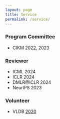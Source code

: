 ```yaml
---
layout: page
title: Service
permalink: /service/
---
```

### Program Committee
* CIKM 2022, 2023

### Reviewer
* ICML 2024
* ICLR 2024
* DMLR@ICLR 2024
* NeurIPS 2023

### Volunteer
* VLDB [2020](https://vldb2020.org/student-volunteer.html)